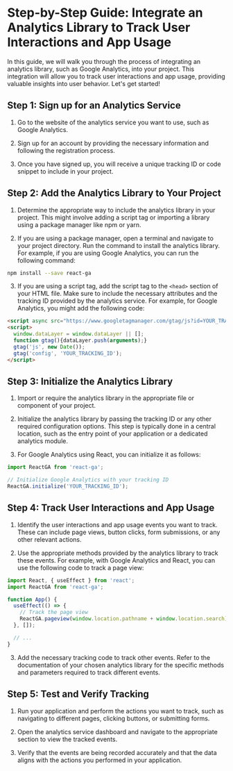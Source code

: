 # Step-by-Step Guide: Integrate an Analytics Library to Track User Interactions and App Usage

In this guide, we will walk you through the process of integrating an analytics library, such as Google Analytics, into your project. This integration will allow you to track user interactions and app usage, providing valuable insights into user behavior. Let's get started!

## Step 1: Sign up for an Analytics Service

1. Go to the website of the analytics service you want to use, such as Google Analytics.

2. Sign up for an account by providing the necessary information and following the registration process.

3. Once you have signed up, you will receive a unique tracking ID or code snippet to include in your project.

## Step 2: Add the Analytics Library to Your Project

1. Determine the appropriate way to include the analytics library in your project. This might involve adding a script tag or importing a library using a package manager like npm or yarn.

2. If you are using a package manager, open a terminal and navigate to your project directory. Run the command to install the analytics library. For example, if you are using Google Analytics, you can run the following command:

```bash
npm install --save react-ga
```

3. If you are using a script tag, add the script tag to the `<head>` section of your HTML file. Make sure to include the necessary attributes and the tracking ID provided by the analytics service. For example, for Google Analytics, you might add the following code:

```html
<script async src="https://www.googletagmanager.com/gtag/js?id=YOUR_TRACKING_ID"></script>
<script>
  window.dataLayer = window.dataLayer || [];
  function gtag(){dataLayer.push(arguments);}
  gtag('js', new Date());
  gtag('config', 'YOUR_TRACKING_ID');
</script>
```

## Step 3: Initialize the Analytics Library

1. Import or require the analytics library in the appropriate file or component of your project.

2. Initialize the analytics library by passing the tracking ID or any other required configuration options. This step is typically done in a central location, such as the entry point of your application or a dedicated analytics module.

3. For Google Analytics using React, you can initialize it as follows:

```jsx
import ReactGA from 'react-ga';

// Initialize Google Analytics with your tracking ID
ReactGA.initialize('YOUR_TRACKING_ID');
```

## Step 4: Track User Interactions and App Usage

1. Identify the user interactions and app usage events you want to track. These can include page views, button clicks, form submissions, or any other relevant actions.

2. Use the appropriate methods provided by the analytics library to track these events. For example, with Google Analytics and React, you can use the following code to track a page view:

```jsx
import React, { useEffect } from 'react';
import ReactGA from 'react-ga';

function App() {
  useEffect(() => {
    // Track the page view
    ReactGA.pageview(window.location.pathname + window.location.search);
  }, []);

  // ...
}
```

3. Add the necessary tracking code to track other events. Refer to the documentation of your chosen analytics library for the specific methods and parameters required to track different events.

## Step 5: Test and Verify Tracking

1. Run your application and perform the actions you want to track, such as navigating to different pages, clicking buttons, or submitting forms.

2. Open the analytics service dashboard and navigate to the appropriate section to view the tracked events.

3. Verify that the events are being recorded accurately and that the data aligns with the actions you performed in your application.
